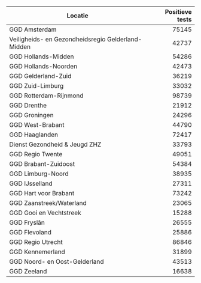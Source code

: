 | Locatie | Positieve tests |
|---------|----------------:|
| GGD Amsterdam                            | 75145 |
| Veiligheids- en Gezondheidsregio Gelderland-Midden | 42737 |
| GGD Hollands-Midden                      | 54286 |
| GGD Hollands-Noorden                     | 42473 |
| GGD Gelderland-Zuid                      | 36219 |
| GGD Zuid-Limburg                         | 33032 |
| GGD Rotterdam-Rijnmond                   | 98739 |
| GGD Drenthe                              | 21912 |
| GGD Groningen                            | 24296 |
| GGD West-Brabant                         | 44790 |
| GGD Haaglanden                           | 72417 |
| Dienst Gezondheid & Jeugd ZHZ            | 33793 |
| GGD Regio Twente                         | 49051 |
| GGD Brabant-Zuidoost                     | 54384 |
| GGD Limburg-Noord                        | 38935 |
| GGD IJsselland                           | 27311 |
| GGD Hart voor Brabant                    | 73242 |
| GGD Zaanstreek/Waterland                 | 23065 |
| GGD Gooi en Vechtstreek                  | 15288 |
| GGD Fryslân                              | 26555 |
| GGD Flevoland                            | 25886 |
| GGD Regio Utrecht                        | 86846 |
| GGD Kennemerland                         | 31899 |
| GGD Noord- en Oost-Gelderland            | 43513 |
| GGD Zeeland                              | 16638 |
